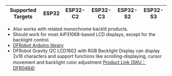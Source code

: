 
| Supported Targets | ESP32 | ESP32-C2 | ESP32-C3 | ESP32-S2 | ESP32-S3 |
| ----------------- | ----- | -------- | -------- | -------- | -------- |

- Also works with related monochrome backlit products.
- Should work for most AiP31068-based LCD displays, except for the backlight control.
- [DFRobot Arduino library](https://github.com/DFRobot/DFRobot_RGBLCD1602)
- DFRobot Gravity I2C LCD1602 with RGB Backlight Display can display 2x16 characters and support functions like scrolling-displaying, cursor movement and backlight color adjustment [Product Link (SKU：DFR0464)](https://www.dfrobot.com/product-1609.html)

